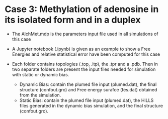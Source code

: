 Case 3: Methylation of adenosine in its isolated form and in a duplex
=====================================================================
- The AlchMet.mdp is the parameters input file used in all simulations of this case

- A Jupyter notebook (.ipynb) is given as an example to show a Free Energies and relative statistical error have been computed for this case

- Each folder contains topologies (.top, .itp), the .tpr and a .pdb. Then in two separate folders are present the input files needed for simulation with static or dynamic bias.
  - Dynamic Bias: contain the plumed file input (plumed.dat), the final structure (confout.gro) and Free energy surafce (fes.dat) obtained from the simulation.
  - Static Bias: contain the plumed file input (plumed.dat), the HILLS files generated in the dynamic bias simulation, and the final structure (confout.gro). 

